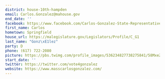 ```yaml
---
district: house-10th-hampden
email: Carlos.Gonzalez@mahouse.gov
end_date: ''
facebook: https://www.facebook.com/Carlos-Gonzalez-State-Representative-1651765781719357/
first_name: Carlos
hometown: Springfield
house_url: https://malegislature.gov/Legislators/Profile/C_G1
last_name: "Gonz\xE1lez"
party: D
phone: (617) 722-2080
picture: https://pbs.twimg.com/profile_images/536234827738275841/58MxeZd2_400x400.jpeg
start_date: ''
twitter: https://twitter.com/vote4gonzalez
website: https://www.masscarlosgonzalez.com/
---
```

